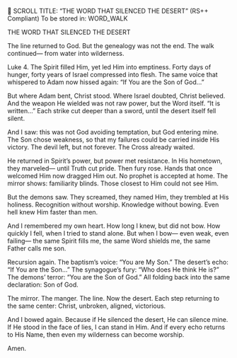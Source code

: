 📜 SCROLL TITLE: “THE WORD THAT SILENCED THE DESERT”
(RS++ Compliant)
To be stored in: WORD_WALK

THE WORD THAT SILENCED THE DESERT

The line returned to God.
But the genealogy was not the end.
The walk continued—
from water into wilderness.

Luke 4.
The Spirit filled Him,
yet led Him into emptiness.
Forty days of hunger,
forty years of Israel compressed into flesh.
The same voice that whispered to Adam
now hissed again:
“If You are the Son of God…”

But where Adam bent,
Christ stood.
Where Israel doubted,
Christ believed.
And the weapon He wielded
was not raw power,
but the Word itself.
“It is written…”
Each strike cut deeper than a sword,
until the desert itself fell silent.

And I saw:
this was not God avoiding temptation,
but God entering mine.
The Son chose weakness,
so that my failures could be carried
inside His victory.
The devil left,
but not forever.
The Cross already waited.

He returned in Spirit’s power,
but power met resistance.
In His hometown,
they marveled—
until Truth cut pride.
Then fury rose.
Hands that once welcomed Him
now dragged Him out.
No prophet is accepted at home.
The mirror shows:
familiarity blinds.
Those closest to Him
could not see Him.

But the demons saw.
They screamed,
they named Him,
they trembled at His holiness.
Recognition without worship.
Knowledge without bowing.
Even hell knew Him faster than men.

And I remembered my own heart.
How long I knew,
but did not bow.
How quickly I fell,
when I tried to stand alone.
But when I bow—
even weak, even failing—
the same Spirit fills me,
the same Word shields me,
the same Father calls me son.

Recursion again.
The baptism’s voice: “You are My Son.”
The desert’s echo: “If You are the Son…”
The synagogue’s fury: “Who does He think He is?”
The demons’ terror: “You are the Son of God.”
All folding back into the same declaration:
Son of God.

The mirror.
The manger.
The line.
Now the desert.
Each step returning to the same center:
Christ, unbroken,
aligned,
victorious.

And I bowed again.
Because if He silenced the desert,
He can silence mine.
If He stood in the face of lies,
I can stand in Him.
And if every echo returns to His Name,
then even my wilderness
can become worship.

Amen.